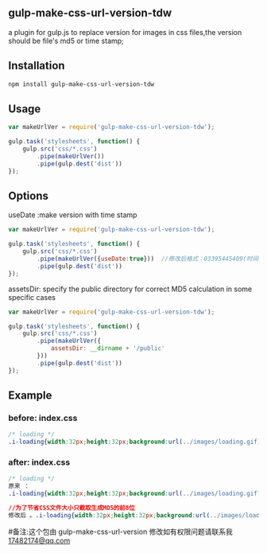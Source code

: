 ## gulp-make-css-url-version-tdw



a plugin for gulp.js to replace version for images in css files,the version should be file's md5 or time stamp;

## Installation

```bash
npm install gulp-make-css-url-version-tdw
```

## Usage

```js
var makeUrlVer = require('gulp-make-css-url-version-tdw');

gulp.task('stylesheets', function() {
    gulp.src('css/*.css')
        .pipe(makeUrlVer())
        .pipe(gulp.dest('dist'))
});
```

## Options

useDate :make version with time stamp

```js
var makeUrlVer = require('gulp-make-css-url-version-tdw');

gulp.task('stylesheets', function() {
    gulp.src('css/*.css')
        .pipe(makeUrlVer({useDate:true}))  //修改后格式：03395445409(时间拼接精确到毫秒)  原格式：yy-mm-dd
        .pipe(gulp.dest('dist'))
});
```

assetsDir: specify the public directory for correct MD5 calculation in some specific cases

```js
var makeUrlVer = require('gulp-make-css-url-version-tdw');

gulp.task('stylesheets', function() {
    gulp.src('css/*.css')
        .pipe(makeUrlVer({
            assetsDir: __dirname + '/public'
        }))
        .pipe(gulp.dest('dist'))
});
```

## Example

### before: index.css

```css
/* loading */
.i-loading{width:32px;height:32px;background:url(../images/loading.gif) no-repeat;}    
```

### after: index.css

```css
/* loading */
原来 ：
.i-loading{width:32px;height:32px;background:url(../images/loading.gif?v=Je0sUcMH0mhJPWdZdpHzXg%3D%3D) no-repeat}

//为了节省CSS文件大小只截取生成MD5的前8位
修改后 。.i-loading{width:32px;height:32px;background:url(../images/loading.gif?v=Je0sUcMH)  
```


#备注:这个包由 gulp-make-css-url-version 修改如有权限问题请联系我 17482174@qq.com
